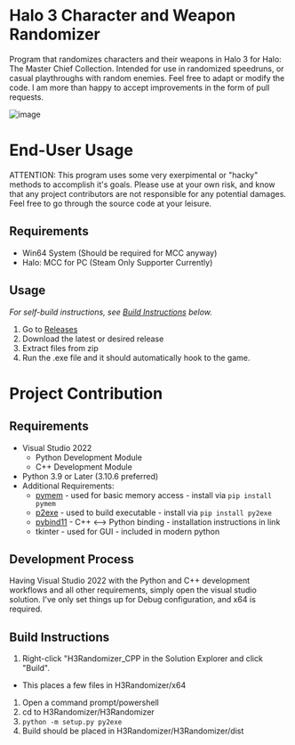 # Halo 3 Character and Weapon Randomizer
Program that randomizes characters and their weapons in Halo 3 for Halo: The Master Chief Collection. Intended for use in randomized speedruns, or casual playthroughs with random enemies. Feel free to adapt or modify the code. I am more than happy to accept improvements in the form of pull requests.

![image](https://user-images.githubusercontent.com/5671812/190297057-3b03bac0-055b-413c-b650-94cfb1de35ed.png)

# End-User Usage
ATTENTION: This program uses some very exerpimental or "hacky" methods to accomplish it's goals. Please use at your own risk, and know that any project contributors are not responsible for any potential damages. Feel free to go through the source code at your leisure.
## Requirements
- Win64 System (Should be required for MCC anyway)
- Halo: MCC for PC (Steam Only Supporter Currently)

## Usage
*For self-build instructions, see [Build Instructions](https://github.com/jonetiz/H3Randomizer/README.md#build-instructions) below.*
1. Go to [Releases](https://github.com/jonetiz/H3randomizer/releases/)
2. Download the latest or desired release
3. Extract files from zip
4. Run the .exe file and it should automatically hook to the game.

# Project Contribution
## Requirements
- Visual Studio 2022
  - Python Development Module
  - C++ Development Module
- Python 3.9 or Later (3.10.6 preferred)
- Additional Requirements:
  - [pymem](https://pymem.readthedocs.io/en/latest/) - used for basic memory access - install via `pip install pymem`
  - [p2exe](https://www.py2exe.org/) - used to build executable - install via `pip install py2exe`
  - [pybind11](https://pybind11.readthedocs.io/en/stable/) - C++ <--> Python binding - installation instructions in link
  - tkinter - used for GUI - included in modern python

## Development Process
Having Visual Studio 2022 with the Python and C++ development workflows and all other requirements, simply open the visual studio solution. I've only set things up for Debug configuration, and x64 is required.

## Build Instructions
1. Right-click "H3Randomizer_CPP in the Solution Explorer and click "Build".
  - This places a few files in H3Randomizer/x64
1. Open a command prompt/powershell
2. cd to H3Randomizer/H3Randomizer
3. `python -m setup.py py2exe`
4. Build should be placed in H3Randomizer/H3Randomizer/dist

